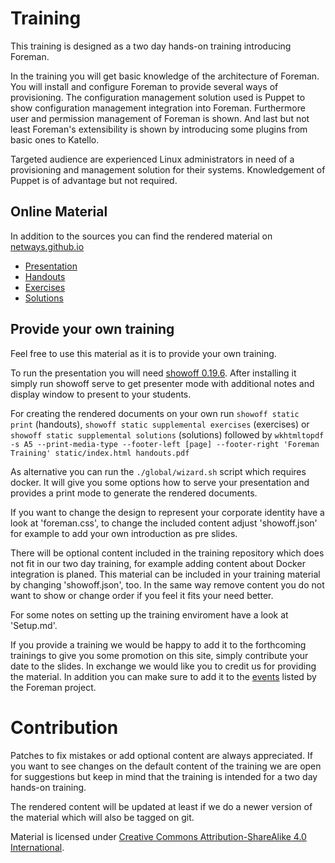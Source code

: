 # Training

This training is designed as a two day hands-on training introducing Foreman.

In the training you will get basic knowledge of the architecture of Foreman. You will
install and configure Foreman to provide several ways of provisioning. The configuration
management solution used is Puppet to show configuration management integration into Foreman.
Furthermore user and permission management of Foreman is shown. And last but not least
Foreman's extensibility is shown by introducing some plugins from basic ones to Katello.

Targeted audience are experienced Linux administrators in need of a provisioning and
management solution for their systems. Knowledgement of Puppet is of advantage but not
required.

## Online Material

In addition to the sources you can find the rendered material on 
[netways.github.io](https://netways.github.io/foreman-training)

* [Presentation](https://netways.github.io/foreman-training)
* [Handouts](https://github.com/NETWAYS/foreman-training/releases/download/v1.7/foreman-training-handouts.pdf)
* [Exercises](https://github.com/NETWAYS/foreman-training/releases/download/v1.7/foreman-training-exercises.pdf)
* [Solutions](https://github.com/NETWAYS/foreman-training/releases/download/v1.7/foreman-training-solutions.pdf)

## Provide your own training

Feel free to use this material as it is to provide your own training.

To run the presentation you will need [showoff 0.19.6](https://rubygems.org/gems/showoff/versions/0.19.6).
After installing it simply run showoff serve to get presenter mode with additional notes and display window to present to your students.

For creating the rendered documents on your own run `showoff static print` (handouts),
`showoff static supplemental exercises` (exercises) or `showoff static supplemental solutions`
(solutions) followed by 
`wkhtmltopdf -s A5 --print-media-type --footer-left [page] --footer-right 'Foreman Training' static/index.html handouts.pdf`

As alternative you can run the `./global/wizard.sh` script which requires docker. It will give you some options how to serve your presentation
and provides a print mode to generate the rendered documents.

If you want to change the design to represent your corporate identity have a look at 'foreman.css',
to change the included content adjust 'showoff.json' for example to add your own introduction as pre slides.

There will be optional content included in the training repository which does not fit in our
two day training, for example adding content about Docker integration is planed. This material
can be included in your training material by changing 'showoff.json', too. In the same way
remove content you do not want to show or change order if you feel it fits your need better.

For some notes on setting up the training enviroment have a look at 'Setup.md'.

If you provide a training we would be happy to add it to the forthcoming trainings to give you
some promotion on this site, simply contribute your date to the slides. In exchange we would like
you to credit us for providing the material.
In addition you can make sure to add it to the [events](http://theforeman.org/events/) listed by
the Foreman project.

# Contribution

Patches to fix mistakes or add optional content are always appreciated. If you want to see
changes on the default content of the training we are open for suggestions but keep in mind
that the training is intended for a two day hands-on training.

The rendered content will be updated at least if we do a newer version of the material which
will also be tagged on git.

Material is licensed under [Creative Commons Attribution-ShareAlike 4.0 International](http://creativecommons.org/licenses/by-sa/4.0/).
